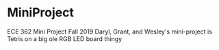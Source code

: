 # MiniProject
ECE 362 Mini Project Fall 2019
Daryl, Grant, and Wesley's mini-project is Tetris on a big ole RGB LED board thingy
